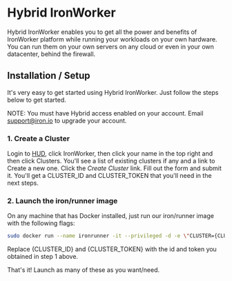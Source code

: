 # Hybrid IronWorker

Hybrid IronWorker enables you to get all the power and benefits of IronWorker platform while running your workloads on your own
hardware. You can run them on your own servers on any cloud or even in your own datacenter, behind the firewall.

## Installation / Setup

It's very easy to get started using Hybrid IronWorker. Just follow the steps below to get started. 

NOTE: You must have Hybrid access enabled on your account. Email [support@iron.io](mailto:support@iron.io) to upgrade your account. 

### 1. Create a Cluster

Login to [HUD](http://hud.iron.io), click IronWorker, then click your name in the top right and then click Clusters.
You'll see a list of existing clusters if any and a link to Create a new one. Click the _Create Cluster_ link. 
Fill out the form and submit it. You'll get a CLUSTER_ID and CLUSTER_TOKEN that you'll need in the next steps. 

### 2. Launch the iron/runner image

On any machine that has Docker installed, just run our iron/runner image with the following flags:

```sh
sudo docker run --name ironrunner -it --privileged -d -e \"CLUSTER={CLUSTER_ID}\" -e \"TOKEN={CLUSTER_TOKEN}\" --net=host iron/runner
```

Replace {CLUSTER_ID} and {CLUSTER_TOKEN} with the id and token you obtained in step 1 above. 

That's it!  Launch as many of these as you want/need. 
